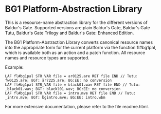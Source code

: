 # BG1 Platform-Abstraction Library

This is a resource-name abstraction library for the different versions
of Baldur's Gate. Supported versions are plain Baldur's Gate, Baldur's
Gate Tutu, Baldur's Gate Trilogy and Baldur's Gate: Enhanced Edition.

The BG1 Platform-Abstraction Library converts canonical resource names
into the appropriate form for the current platform via the function
fl#bg1pal, which is available both as an action and a patch
function. All resource names and resource types are supported.

Example:
```
LAF fl#bg1pal STR_VAR file = ar0125.are RET file END // Tutu: fw0125.are; BGT: ar7225.are; BG:EE: no conversion
LAF fl#bg1pal STR_VAR file = black01.wav RET file END // Tutu: _black01.wav; BGT: blackl01.wav; BG:EE: no conversion
LAF fl#bg1pal STR_VAR file = intro.mve RET file END // Tutu: _intro.mve; BGT: bgintro.mve; BG:EE: intro.wbm
```

For more extensive documentation, please refer to the file readme.html.
